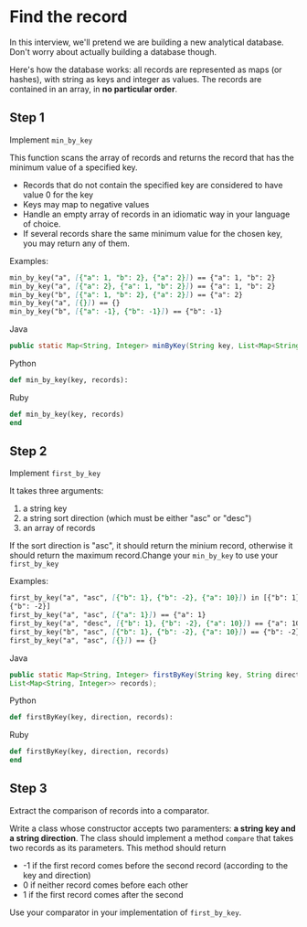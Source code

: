 # Find the record

In this interview, we'll pretend we are building a new analytical database. Don't worry about actually building a database though.



Here's how the database works: all records are represented as maps (or hashes), with string as keys and integer as values. The records are contained in an array, in **no particular order**.



## Step 1

Implement `min_by_key`

This function scans the array of records and returns the record that has the minimum value of a specified key.

- Records that do not contain the specified key are considered to have value 0 for the key
- Keys may map to negative values
- Handle an empty array of records in an idiomatic way in your language of choice.
- If several records share the same minimum value for the chosen key, you may return any of them.

Examples:

```markdown
min_by_key("a", [{"a": 1, "b": 2}, {"a": 2}]) == {"a": 1, "b": 2}
min_by_key("a", [{"a": 2}, {"a": 1, "b": 2}]) == {"a": 1, "b": 2}
min_by_key("b", [{"a": 1, "b": 2}, {"a": 2}]) == {"a": 2}
min_by_key("a", [{}]) == {}
min_by_key("b", [{"a": -1}, {"b": -1}]) == {"b": -1}
```



Java

```java
public static Map<String, Integer> minByKey(String key, List<Map<String, Integer>> records);
```

Python

```python
def min_by_key(key, records):
```

Ruby

```ruby
def min_by_key(key, records)
end
```

## Step 2

Implement `first_by_key`

It takes three arguments:

1. a string key
2. a string sort direction (which must be either "asc" or "desc")
3. an array of records

If the sort direction is "asc", it should return the minium record, otherwise it should return the maximum
record.Change your `min_by_key` to use your `first_by_key`

Examples:

```markdown
first_by_key("a", "asc", [{"b": 1}, {"b": -2}, {"a": 10}]) in [{"b": 1},
{"b": -2}]
first_by_key("a", "asc", [{"a": 1}]) == {"a": 1}
first_by_key("a", "desc", [{"b": 1}, {"b": -2}, {"a": 10}]) == {"a": 10}
first_by_key("b", "asc", [{"b": 1}, {"b": -2}, {"a": 10}]) == {"b": -2}
first_by_key("a", "asc", [{}]) == {}
```

Java

```java
public static Map<String, Integer> firstByKey(String key, String direction,
List<Map<String, Integer>> records);
```

Python

```python
def firstByKey(key, direction, records):
```

Ruby

```ruby
def firstByKey(key, direction, records)
end
```

## Step 3

Extract the comparison of records into a comparator. 

Write a class whose constructor accepts two paramenters: **a string key and a string direction**. The class should implement a method `compare` that takes two records as its parameters. This method should return 

- -1 if the first record comes before the second record (according to the key and direction)
- 0 if neither record comes before each other
- 1 if the first record comes after the second

Use your comparator in your implementation of `first_by_key`.
